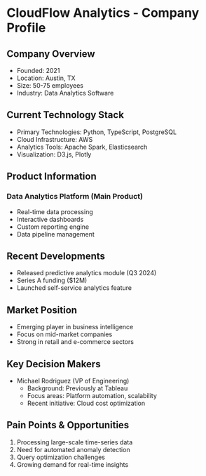 # CloudFlow Analytics - Company Profile

## Company Overview
- Founded: 2021
- Location: Austin, TX
- Size: 50-75 employees
- Industry: Data Analytics Software

## Current Technology Stack
- Primary Technologies: Python, TypeScript, PostgreSQL
- Cloud Infrastructure: AWS
- Analytics Tools: Apache Spark, Elasticsearch
- Visualization: D3.js, Plotly

## Product Information
### Data Analytics Platform (Main Product)
- Real-time data processing
- Interactive dashboards
- Custom reporting engine
- Data pipeline management

## Recent Developments
- Released predictive analytics module (Q3 2024)
- Series A funding ($12M)
- Launched self-service analytics feature

## Market Position
- Emerging player in business intelligence
- Focus on mid-market companies
- Strong in retail and e-commerce sectors

## Key Decision Makers
- Michael Rodriguez (VP of Engineering)
  - Background: Previously at Tableau
  - Focus areas: Platform automation, scalability
  - Recent initiative: Cloud cost optimization

## Pain Points & Opportunities
1. Processing large-scale time-series data
2. Need for automated anomaly detection
3. Query optimization challenges
4. Growing demand for real-time insights